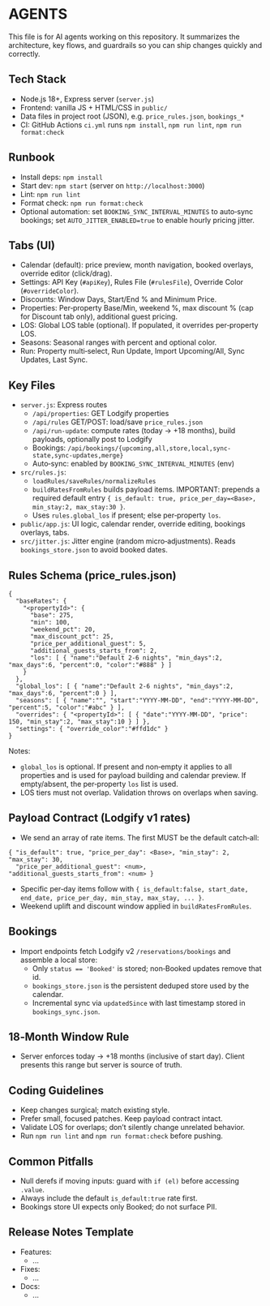 # AGENTS

This file is for AI agents working on this repository. It summarizes the
architecture, key flows, and guardrails so you can ship changes quickly and
correctly.

## Tech Stack
- Node.js 18+, Express server (`server.js`)
- Frontend: vanilla JS + HTML/CSS in `public/`
- Data files in project root (JSON), e.g. `price_rules.json`, `bookings_*`
- CI: GitHub Actions `ci.yml` runs `npm install`, `npm run lint`, `npm run format:check`

## Runbook
- Install deps: `npm install`
- Start dev: `npm start` (server on `http://localhost:3000`)
- Lint: `npm run lint`
- Format check: `npm run format:check`
 - Optional automation: set `BOOKING_SYNC_INTERVAL_MINUTES` to auto‑sync bookings; set `AUTO_JITTER_ENABLED=true` to enable hourly pricing jitter.

## Tabs (UI)
- Calendar (default): price preview, month navigation, booked overlays, override editor (click/drag).
- Settings: API Key (`#apiKey`), Rules File (`#rulesFile`), Override Color (`#overrideColor`).
- Discounts: Window Days, Start/End % and Minimum Price.
- Properties: Per‑property Base/Min, weekend %, max discount % (cap for Discount tab only), additional guest pricing.
- LOS: Global LOS table (optional). If populated, it overrides per‑property LOS.
- Seasons: Seasonal ranges with percent and optional color.
- Run: Property multi‑select, Run Update, Import Upcoming/All, Sync Updates, Last Sync.

## Key Files
- `server.js`: Express routes
  - `/api/properties`: GET Lodgify properties
  - `/api/rules` GET/POST: load/save `price_rules.json`
  - `/api/run-update`: compute rates (today → +18 months), build payloads, optionally post to Lodgify
  - Bookings: `/api/bookings/{upcoming,all,store,local,sync-state,sync-updates,merge}`
  - Auto‑sync: enabled by `BOOKING_SYNC_INTERVAL_MINUTES` (env)
- `src/rules.js`:
  - `loadRules/saveRules/normalizeRules`
  - `buildRatesFromRules` builds payload items. IMPORTANT: prepends a required
    default entry `{ is_default: true, price_per_day=<Base>, min_stay:2, max_stay:30 }`.
  - Uses `rules.global_los` if present; else per‑property `los`.
- `public/app.js`: UI logic, calendar render, override editing, bookings overlays, tabs.
 - `src/jitter.js`: Jitter engine (random micro‑adjustments). Reads `bookings_store.json` to avoid booked dates.

## Rules Schema (price_rules.json)
```
{
  "baseRates": {
    "<propertyId>": {
      "base": 275,
      "min": 100,
      "weekend_pct": 20,
      "max_discount_pct": 25,
      "price_per_additional_guest": 5,
      "additional_guests_starts_from": 2,
      "los": [ { "name":"Default 2-6 nights", "min_days":2, "max_days":6, "percent":0, "color":"#888" } ]
    }
  },
  "global_los": [ { "name":"Default 2-6 nights", "min_days":2, "max_days":6, "percent":0 } ],
  "seasons": [ { "name":"", "start":"YYYY-MM-DD", "end":"YYYY-MM-DD", "percent":5, "color":"#abc" } ],
  "overrides": { "<propertyId>": [ { "date":"YYYY-MM-DD", "price": 150, "min_stay":2, "max_stay":10 } ] },
  "settings": { "override_color":"#ffd1dc" }
}
```

Notes:
- `global_los` is optional. If present and non‑empty it applies to all properties
  and is used for payload building and calendar preview. If empty/absent, the
  per‑property `los` list is used.
- LOS tiers must not overlap. Validation throws on overlaps when saving.

## Payload Contract (Lodgify v1 rates)
- We send an array of rate items. The first MUST be the default catch‑all:
```
{ "is_default": true, "price_per_day": <Base>, "min_stay": 2, "max_stay": 30,
  "price_per_additional_guest": <num>, "additional_guests_starts_from": <num> }
```
- Specific per‑day items follow with `{ is_default:false, start_date, end_date, price_per_day, min_stay, max_stay, ... }`.
- Weekend uplift and discount window applied in `buildRatesFromRules`.

## Bookings
- Import endpoints fetch Lodgify v2 `/reservations/bookings` and assemble a
  local store:
  - Only `status == 'Booked'` is stored; non‑Booked updates remove that id.
  - `bookings_store.json` is the persistent deduped store used by the calendar.
  - Incremental sync via `updatedSince` with last timestamp stored in `bookings_sync.json`.

## 18‑Month Window Rule
- Server enforces today → +18 months (inclusive of start day). Client presents
  this range but server is source of truth.

## Coding Guidelines
- Keep changes surgical; match existing style.
- Prefer small, focused patches. Keep payload contract intact.
- Validate LOS for overlaps; don’t silently change unrelated behavior.
- Run `npm run lint` and `npm run format:check` before pushing.

## Common Pitfalls
- Null derefs if moving inputs: guard with `if (el)` before accessing `.value`.
- Always include the default `is_default:true` rate first.
- Bookings store UI expects only Booked; do not surface PII.

## Release Notes Template
- Features:
  - ...
- Fixes:
  - ...
- Docs:
  - ...
